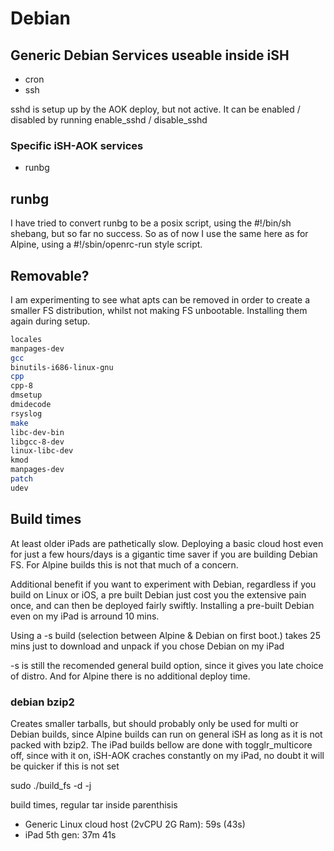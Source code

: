 # Debian

## Generic Debian Services useable inside iSH

- cron
- ssh

sshd is setup up by the AOK deploy, but not active.
It can be enabled / disabled by running enable_sshd / disable_sshd

### Specific iSH-AOK services

- runbg

## runbg

I have tried to convert runbg to be a posix script,
using the #!/bin/sh shebang, but so far no success.
So as of now I use the same here as for Alpine,
using a #!/sbin/openrc-run style script.

## Removable?

I am experimenting to see what apts can be removed in order to create
a smaller FS distribution, whilst not making FS unbootable.
Installing them again during setup.

```bash
locales
manpages-dev
gcc
binutils-i686-linux-gnu
cpp
cpp-8
dmsetup
dmidecode
rsyslog
make
libc-dev-bin
libgcc-8-dev
linux-libc-dev
kmod
manpages-dev
patch
udev
```

## Build times

At least older iPads are pathetically slow. Deploying a basic cloud host
even for just a few hours/days is a gigantic time saver if you are
building Debian FS. For Alpine builds this is not that much of a
concern.

Additional benefit if you want to experiment with Debian, regardless if
you build on Linux or iOS, a pre built Debian just cost you the
extensive pain once, and can then be deployed fairly swiftly.
Installing a pre-built Debian even on my iPad is arround 10 mins.

Using a -s build (selection between Alpine & Debian on first boot.)
takes 25 mins just to download and unpack if you chose Debian on my iPad

-s is still the recomended general build option, since it gives you late
choice of distro. And for Alpine there is no additional deploy time.

### debian bzip2

Creates smaller tarballs, but should probably only be used for multi or
Debian builds, since Alpine builds can run on general iSH as long as
it is not packed with bzip2. The iPad builds bellow are done with
togglr_multicore off, since with it on, iSH-AOK craches constantly on my
iPad, no doubt it will be quicker if this is not set


sudo ./build_fs -d -j

build times, regular tar inside parenthisis
- Generic Linux cloud host (2vCPU 2G Ram): 59s (43s)
- iPad 5th gen:     37m 41s
